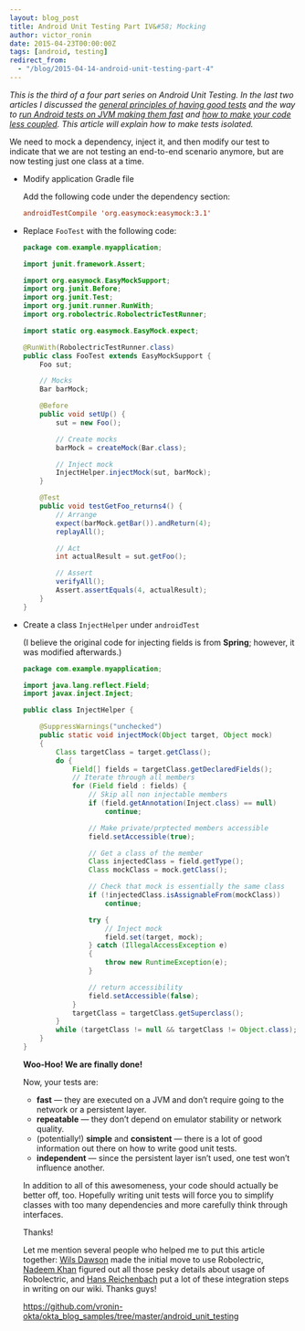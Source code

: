 ```yaml
---
layout: blog_post
title: Android Unit Testing Part IV&#58; Mocking
author: victor_ronin
date: 2015-04-23T00:00:00Z
tags: [android, testing]
redirect_from:
  - "/blog/2015-04-14-android-unit-testing-part-4"
---
```

*This is the third of a four part series on Android Unit Testing. In
the last two articles I discussed the [general principles of having
good
tests](https://www.okta.com/blog/2015/01/android-unit-testing-part-i-what-makes-strong-test-automation/)
and the way to [run Android tests on JVM making them
fast](/blog/2015/04/07/android-unit-testing-part-2) and [how to make
your code less coupled](/blog/2015/04/14/android-unit-testing-part-3).
This article will explain how to make tests isolated.*

We need to mock a dependency, inject it, and then modify our test to
indicate that we are not testing an end-to-end scenario anymore, but
are now testing just one class at a time.

-   Modify application Gradle file

    Add the following code under the dependency section:

    ~~~ conf
    androidTestCompile 'org.easymock:easymock:3.1'
    ~~~

-   Replace `FooTest` with the following code:

    ~~~ java
    package com.example.myapplication;

    import junit.framework.Assert;

    import org.easymock.EasyMockSupport;
    import org.junit.Before;
    import org.junit.Test;
    import org.junit.runner.RunWith;
    import org.robolectric.RobolectricTestRunner;

    import static org.easymock.EasyMock.expect;

    @RunWith(RobolectricTestRunner.class)
    public class FooTest extends EasyMockSupport {
        Foo sut;

        // Mocks
        Bar barMock;

        @Before
        public void setUp() {
            sut = new Foo();

            // Create mocks
            barMock = createMock(Bar.class);

            // Inject mock
            InjectHelper.injectMock(sut, barMock);
        }

        @Test
        public void testGetFoo_returns4() {
            // Arrange
            expect(barMock.getBar()).andReturn(4);
            replayAll();

            // Act
            int actualResult = sut.getFoo();

            // Assert
            verifyAll();
            Assert.assertEquals(4, actualResult);
        }
    }
    ~~~
-   Create a class `InjectHelper` under `androidTest`

    (I believe the original code for injecting fields is from **Spring**; however, it was modified afterwards.)

    ~~~ java
    package com.example.myapplication;

    import java.lang.reflect.Field;
    import javax.inject.Inject;

    public class InjectHelper {

        @SuppressWarnings("unchecked")
        public static void injectMock(Object target, Object mock)
        {
            Class targetClass = target.getClass();
            do {
                Field[] fields = targetClass.getDeclaredFields();
                // Iterate through all members
                for (Field field : fields) {
                    // Skip all non injectable members
                    if (field.getAnnotation(Inject.class) == null)
                        continue;

                    // Make private/prptected members accessible
                    field.setAccessible(true);

                    // Get a class of the member
                    Class injectedClass = field.getType();
                    Class mockClass = mock.getClass();

                    // Check that mock is essentially the same class
                    if (!injectedClass.isAssignableFrom(mockClass))
                        continue;

                    try {
                        // Inject mock
                        field.set(target, mock);
                    } catch (IllegalAccessException e)
                    {
                        throw new RuntimeException(e);
                    }

                    // return accessibility
                    field.setAccessible(false);
                }
                targetClass = targetClass.getSuperclass();
            }
            while (targetClass != null && targetClass != Object.class);
        }
    }
    ~~~

    **Woo-Hoo! We are finally done!**

    Now, your tests are:

    -   **fast** — they are executed on a JVM and don’t require going to the network or a persistent layer.
    -   **repeatable** — they don’t depend on emulator stability or network quality.
    -   (potentially!) **simple** and **consistent** — there is a lot of good information out there on how to write good unit tests.
    -   **independent** — since the persistent layer isn’t used, one test won’t influence another.

    In addition to all of this awesomeness, your code should actually be
    better off, too. Hopefully writing unit tests will force you to
    simplify classes with too many dependencies and more carefully think
    through interfaces.

    Thanks!

    Let me mention several people who helped me to put this article
    together: [Wils Dawson](https://www.linkedin.com/pub/william-dawson/43/140/837) made the initial move to use Robolectric,
    [Nadeem Khan](https://www.linkedin.com/in/nadeemlinkedin) figured out all those pesky details about usage of
    Robolectric, and [Hans Reichenbach](https://www.linkedin.com/pub/hans-reichenbach/20/94b/5b8) put a lot of these integration
    steps in writing on our wiki. Thanks guys!

    <https://github.com/vronin-okta/okta_blog_samples/tree/master/android_unit_testing>